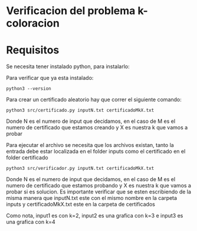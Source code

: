# Verificacion del problema k-coloracion

# Requisitos
Se necesita tener instalado python, para instalarlo:

Para verificar que ya esta instalado:
```
python3 --version
```


Para crear un certificado aleatorio hay que correr el siguiente comando:
```
python3 src/certificado.py inputN.txt certificadoMkX.txt
```

Donde N es el numero de input que decidamos, en el caso de M es el numero de certificado que estamos creando y X es nuestra k que vamos a probar


Para ejecutar el archivo se necesita que los archivos existan, tanto la entrada debe estar localizada en el folder inputs como el certificado en el folder certificado
```
python3 src/verificador.py inputN.txt certificadoMkX.txt
```
Donde N es el numero de input que decidamos, en el caso de M es el numero de certificado que estamos probando y X es nuestra k que vamos a probar si es solucion. Es importante verificar que se esten escribiendo de la misma manera que inputN.txt este con el mismo nombre en la carpeta inputs y certificadoMkX.txt este en la carpeta de certificados

Como nota, input1 es con k=2, input2 es una grafica con k=3 e input3 es una grafica con k=4
